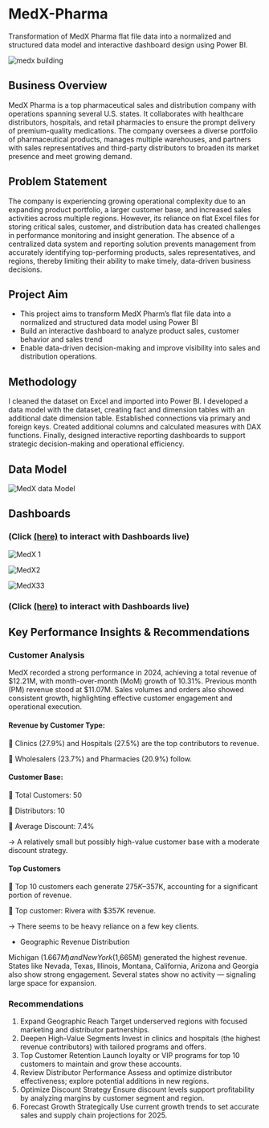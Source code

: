 # MedX-Pharma
Transformation of MedX Pharma flat file data into a normalized and structured data model and interactive dashboard design using Power BI.

![medx building](https://github.com/user-attachments/assets/1a48eac1-7295-45aa-b59a-60e3b169d774)



## Business Overview
MedX Pharma is a top pharmaceutical sales and distribution company with operations spanning several U.S. states. 
It collaborates with healthcare distributors, hospitals, and retail pharmacies to ensure the prompt delivery of premium-quality medications. 
The company oversees a diverse portfolio of pharmaceutical products, manages multiple warehouses, and partners with sales representatives and third-party distributors to broaden its market presence and meet growing demand.

## Problem Statement
The company is experiencing growing operational complexity due to an expanding product portfolio, a larger customer base, and increased sales activities across multiple regions. 
However, its reliance on flat Excel files for storing critical sales, customer, and distribution data has created challenges in performance monitoring and insight generation. 
The absence of a centralized data system and reporting solution prevents management from accurately identifying top-performing products, sales representatives, and regions, thereby limiting their ability to make timely, data-driven business decisions. 

## Project Aim
- This project aims to transform MedX Pharm’s flat file data into a normalized and structured data model using Power BI
- Build an interactive dashboard to analyze product sales, customer behavior and sales trend
- Enable data-driven decision-making and improve visibility into sales and distribution operations.

## Methodology
I cleaned the dataset on Excel and imported into Power BI. I developed a data model with the dataset, creating fact and dimension tables with an additional date dimension table. 
Established connections via primary and foreign keys.
Created additional columns and calculated measures with DAX functions. Finally, designed interactive reporting dashboards to support strategic decision-making and operational efficiency. 

## Data Model

![MedX data Model](https://github.com/user-attachments/assets/5da1b399-08f5-4b93-821f-eb3a961e85d2)

## Dashboards
### (Click [(here)](https://app.powerbi.com/view?r=eyJrIjoiZTQ0NzJmYjItYmViZS00OGU3LWJmZWYtZjk4ZDVlOTVmMmM1IiwidCI6ImZmMGYzZTNhLTNlNTMtNDU0Zi1iMmI1LTZjNjg3NTNiOGVlNCJ9&embedImagePlaceholder=true&pageName=7a7cd65105bc46961040) to interact with Dashboards live)

![MedX 1](https://github.com/user-attachments/assets/492b8d92-2183-4f24-897c-907b865c1e6f)

![MedX2](https://github.com/user-attachments/assets/44e6fa41-4202-4ed8-aa63-b50ca8527d59)

![MedX33](https://github.com/user-attachments/assets/926d64b0-079b-4b86-9099-0265742422f5)

### (Click [(here)](https://app.powerbi.com/view?r=eyJrIjoiZTQ0NzJmYjItYmViZS00OGU3LWJmZWYtZjk4ZDVlOTVmMmM1IiwidCI6ImZmMGYzZTNhLTNlNTMtNDU0Zi1iMmI1LTZjNjg3NTNiOGVlNCJ9&embedImagePlaceholder=true&pageName=7a7cd65105bc46961040) to interact with Dashboards live)


## Key Performance Insights & Recommendations
### Customer Analysis

MedX recorded a strong performance in 2024, achieving a total revenue of $12.21M, with month-over-month (MoM) growth of 10.31%. Previous month (PM) revenue stood at $11.07M. Sales volumes and orders also showed consistent growth, highlighting effective customer engagement and operational execution.

#### Revenue by Customer Type:
  
:small_blue_diamond: Clinics (27.9%) and Hospitals (27.5%) are the top contributors to revenue.

:small_blue_diamond: Wholesalers (23.7%) and Pharmacies (20.9%) follow.

#### Customer Base: 

:small_blue_diamond: Total Customers: 50

:small_blue_diamond: Distributors: 10

:small_blue_diamond: Average Discount: 7.4%

→ A relatively small but possibly high-value customer base with a moderate discount strategy.

#### Top Customers

:small_blue_diamond: Top 10 customers each generate $275K–$357K, accounting for a significant portion of revenue.

:small_blue_diamond: Top customer: Rivera with $357K revenue.

→ There seems to be heavy reliance on a few key clients.

- Geographic Revenue Distribution

Michigan ($1.667M) and New York ($1,665M) generated the highest revenue. States like Nevada, Texas, Illinois, Montana, California, Arizona and Georgia also show strong engagement.
Several states show no activity — signaling large space for expansion.

### Recommendations
1.	Expand Geographic Reach
Target underserved regions with focused marketing and distributor partnerships.
2.	Deepen High-Value Segments
Invest in clinics and hospitals (the highest revenue contributors) with tailored programs and offers.
3.	Top Customer Retention
Launch loyalty or VIP programs for top 10 customers to maintain and grow these accounts.
4.	Review Distributor Performance
Assess and optimize distributor effectiveness; explore potential additions in new regions.
5.	Optimize Discount Strategy
Ensure discount levels support profitability by analyzing margins by customer segment and region.
6.	Forecast Growth Strategically
Use current growth trends to set accurate sales and supply chain projections for 2025.












